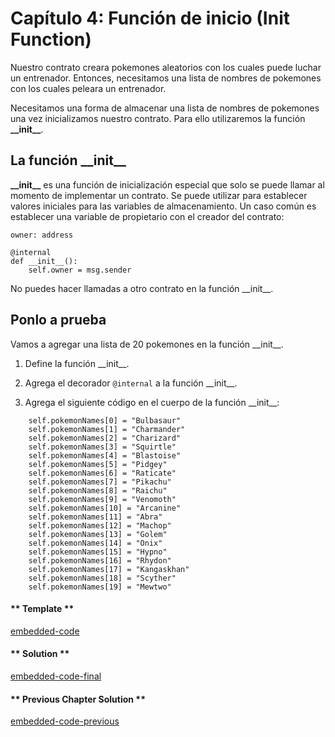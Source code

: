 # Capítulo 4: Función de inicio (Init Function)

Nuestro contrato creara pokemones aleatorios con los cuales puede luchar un entrenador. Entonces, necesitamos una lista de nombres de pokemones con los cuales peleara un entrenador.

Necesitamos una forma de almacenar una lista de nombres de pokemones una vez inicializamos nuestro contrato. Para ello utilizaremos la función **\_\_init\_\_**.

## La función \_\_init\_\_

**\_\_init\_\_** es una función de inicialización especial que solo se puede llamar al momento de implementar un contrato. Se puede utilizar para establecer valores iniciales para las variables de almacenamiento. Un caso común es establecer una variable de propietario con el creador del contrato:

```vyper
owner: address

@internal
def __init__():
    self.owner = msg.sender
```

No puedes hacer llamadas a otro contrato en la función \_\_init\_\_.

## Ponlo a prueba

Vamos a agregar una lista de 20 pokemones en la función \_\_init\_\_.

1. Define la función \_\_init\_\_.

2. Agrega el decorador `@internal` a la función \_\_init\_\_.

3. Agrega el siguiente código en el cuerpo de la función \_\_init\_\_:

```vyper
    self.pokemonNames[0] = "Bulbasaur"
    self.pokemonNames[1] = "Charmander"
    self.pokemonNames[2] = "Charizard"
    self.pokemonNames[3] = "Squirtle"
    self.pokemonNames[4] = "Blastoise"
    self.pokemonNames[5] = "Pidgey"
    self.pokemonNames[6] = "Raticate"
    self.pokemonNames[7] = "Pikachu"
    self.pokemonNames[8] = "Raichu"
    self.pokemonNames[9] = "Venomoth"
    self.pokemonNames[10] = "Arcanine"
    self.pokemonNames[11] = "Abra"
    self.pokemonNames[12] = "Machop"
    self.pokemonNames[13] = "Golem"
    self.pokemonNames[14] = "Onix"
    self.pokemonNames[15] = "Hypno"
    self.pokemonNames[16] = "Rhydon"
    self.pokemonNames[17] = "Kangaskhan"
    self.pokemonNames[18] = "Scyther"
    self.pokemonNames[19] = "Mewtwo"
```


<!-- tabs:start -->

#### ** Template **

[embedded-code](../assets/2/2.4-template-code.vy ':include :type=code embed-template')

#### ** Solution **

[embedded-code-final](../assets/2/2.4-finished-code.vy ':include :type=code embed-final')

#### ** Previous Chapter Solution **

[embedded-code-previous](../assets/2/2.3-finished-code.vy ':include :type=code embed-previous')

<!-- tabs:end -->
